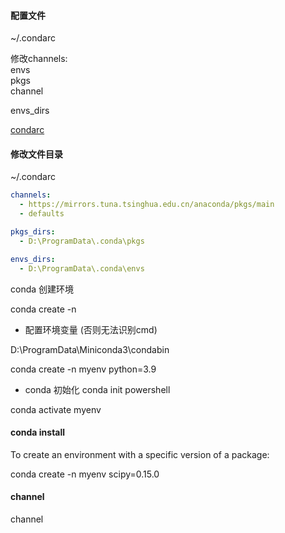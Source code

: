 #### 配置文件
~/.condarc  

修改channels:  
envs  
pkgs  
channel  

envs_dirs

[condarc](https://docs.conda.io/projects/conda/en/latest/user-guide/configuration/use-condarc.html)


#### 修改文件目录
~/.condarc

~~~yaml
channels:
  - https://mirrors.tuna.tsinghua.edu.cn/anaconda/pkgs/main
  - defaults

pkgs_dirs:
  - D:\ProgramData\.conda\pkgs

envs_dirs:
  - D:\ProgramData\.conda\envs
~~~

conda 创建环境

conda create -n

- 配置环境变量 (否则无法识别cmd)

D:\ProgramData\Miniconda3\condabin

conda create -n myenv python=3.9

- conda 初始化
conda init powershell  

conda activate myenv  

#### conda install
To create an environment with a specific version of a package:

conda create -n myenv scipy=0.15.0

#### channel

channel
